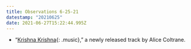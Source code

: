 ```yaml
---
title: Observations 6-25-21
datestamp: "20210625"
date: 2021-06-27T15:22:44.995Z
---
```

- “[Krishna Krishna](https://www.rollingstone.com/music/music-news/alice-coltrane-turiya-sings-reissue-1176632/){: .music},” a newly released track by Alice Coltrane.